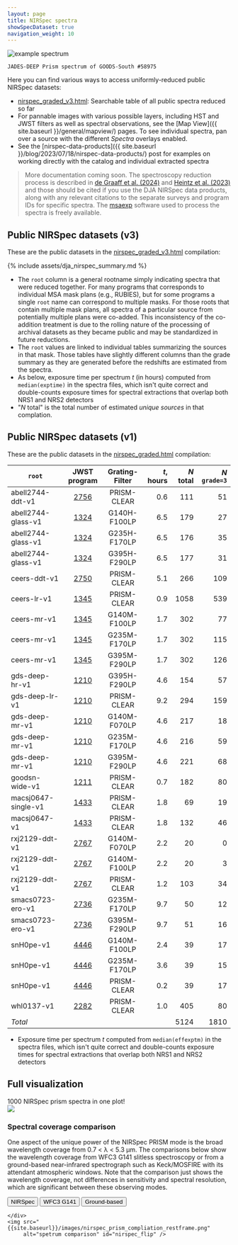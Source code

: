 ```yaml
---
layout: page
title: NIRSpec spectra
showSpecDataset: true
navigation_weight: 10
---
```


<!--span class="image fit"> <img src="{{site.baseurl}}/images/spec_example.png" width="50%" alt="example spectrum"> </span-->

<div class="image fit caption">
    <img src="{{site.baseurl}}/images/gds-deep-lr-v1_prism-clear_1210_58975.fnu.png" alt="example spectrum">

    JADES-DEEP Prism spectrum of GOODS-South #58975
    
</div>

Here you can find various ways to access uniformly-reduced public NIRSpec datasets:

- [nirspec_graded_v3.html](https://s3.amazonaws.com/msaexp-nirspec/extractions/nirspec_graded_v3.html): Searchable table of all public spectra reduced so far
- For pannable images with various possible layers, including HST and JWST filters as well as spectral observations, see the [Map View]({{ site.baseurl }}/general/mapview/) pages. To see individual spectra, pan over a source with the different *Spectra* overlays enabled.
- See the [nirspec-data-products]({{ site.baseurl }}/blog/2023/07/18/nirspec-data-products/) post for examples on working directly with the catalog and individual extracted spectra

> More documentation coming soon. The spectroscopy reduction process is described in
> [de Graaff et al. (2024)](https://ui.adsabs.harvard.edu/abs/2024arXiv240905948D/abstract) and 
> [Heintz et al. (2023)](https://ui.adsabs.harvard.edu/abs/2023arXiv230600647H/abstract) 
> and those should be cited if you use the DJA NIRSpec data products, along with any relevant citations to the separate surveys and program IDs for specific spectra.
> The [msaexp](https://github.com/gbrammer/msaexp) software used to process the
> spectra is freely available.

## Public NIRSpec datasets (v3)

These are the public datasets in the [nirspec_graded_v3.html](https://s3.amazonaws.com/msaexp-nirspec/extractions/nirspec_graded_v3.html) compilation:

<!-- python dja_nirspec_summary.py -->

{% include assets/dja_nirspec_summary.md %}

- The ``root`` column is a general rootname simply indicating spectra that were reduced together.  For many programs that corresponds to individual MSA mask plans (e.g., RUBIES), but for some programs a single ``root`` name can correspond to multiple masks.  For those roots that contain multiple mask plans, all spectra of a particular source from potentially multiple plans were co-added.  This inconsistency of the co-addition treatment is due to the rolling nature of the processing of archival datasets as they became public and may be standardized in future reductions.
- The ``root`` values are linked to individual tables summarizing the sources in that mask.  Those tables have slightly different columns than the grade summary as they are generated before the redshifts are estimated from the spectra.
- As below, exposure time per spectrum *t* (in hours) computed from `median(exptime)` in the spectra files, which isn't quite correct and double-counts exposure times for spectral extractions that overlap both NRS1 and NRS2 detectors
- "*N* total" is the total number of estimated *unique sources* in that complation.

## Public NIRSpec datasets (v1)
    
These are the public datasets in the [nirspec_graded.html](https://s3.amazonaws.com/msaexp-nirspec/extractions/nirspec_graded.html) compilation:

| ``root`` |  JWST program |  Grating-Filter | *t*, hours | *N* total | *N* ``grade=3``  |
|----------|:-------------:|:---------------:|-----------:|----------:|-----------------:|
| abell2744-ddt-v1     | [2756](https://www.stsci.edu/cgi-bin/get-proposal-info?id=2756&observatory=JWST) | PRISM-CLEAR  |   0.6 |  111 |   51 | 
| abell2744-glass-v1   | [1324](https://www.stsci.edu/cgi-bin/get-proposal-info?id=1324&observatory=JWST) | G140H-F100LP |   6.5 |  179 |   27 | 
| abell2744-glass-v1   | [1324](https://www.stsci.edu/cgi-bin/get-proposal-info?id=1324&observatory=JWST) | G235H-F170LP |   6.5 |  176 |   35 | 
| abell2744-glass-v1   | [1324](https://www.stsci.edu/cgi-bin/get-proposal-info?id=1324&observatory=JWST) | G395H-F290LP |   6.5 |  177 |   31 | 
| ceers-ddt-v1         | [2750](https://www.stsci.edu/cgi-bin/get-proposal-info?id=2750&observatory=JWST) | PRISM-CLEAR  |   5.1 |  266 |  109 | 
| ceers-lr-v1          | [1345](https://www.stsci.edu/cgi-bin/get-proposal-info?id=1345&observatory=JWST) | PRISM-CLEAR  |   0.9 | 1058 |  539 | 
| ceers-mr-v1          | [1345](https://www.stsci.edu/cgi-bin/get-proposal-info?id=1345&observatory=JWST) | G140M-F100LP |   1.7 |  302 |   77 | 
| ceers-mr-v1          | [1345](https://www.stsci.edu/cgi-bin/get-proposal-info?id=1345&observatory=JWST) | G235M-F170LP |   1.7 |  302 |  115 | 
| ceers-mr-v1          | [1345](https://www.stsci.edu/cgi-bin/get-proposal-info?id=1345&observatory=JWST) | G395M-F290LP |   1.7 |  302 |  126 | 
| gds-deep-hr-v1       | [1210](https://www.stsci.edu/cgi-bin/get-proposal-info?id=1210&observatory=JWST) | G395H-F290LP |   4.6 |  154 |   57 | 
| gds-deep-lr-v1       | [1210](https://www.stsci.edu/cgi-bin/get-proposal-info?id=1210&observatory=JWST) | PRISM-CLEAR  |   9.2 |  294 |  159 | 
| gds-deep-mr-v1       | [1210](https://www.stsci.edu/cgi-bin/get-proposal-info?id=1210&observatory=JWST) | G140M-F070LP |   4.6 |  217 |   18 | 
| gds-deep-mr-v1       | [1210](https://www.stsci.edu/cgi-bin/get-proposal-info?id=1210&observatory=JWST) | G235M-F170LP |   4.6 |  216 |   59 | 
| gds-deep-mr-v1       | [1210](https://www.stsci.edu/cgi-bin/get-proposal-info?id=1210&observatory=JWST) | G395M-F290LP |   4.6 |  221 |   68 | 
| goodsn-wide-v1       | [1211](https://www.stsci.edu/cgi-bin/get-proposal-info?id=1211&observatory=JWST) | PRISM-CLEAR  |   0.7 |  182 |   80 | 
| macsj0647-single-v1  | [1433](https://www.stsci.edu/cgi-bin/get-proposal-info?id=1433&observatory=JWST) | PRISM-CLEAR  |   1.8 |   69 |   19 | 
| macsj0647-v1         | [1433](https://www.stsci.edu/cgi-bin/get-proposal-info?id=1433&observatory=JWST) | PRISM-CLEAR  |   1.8 |  132 |   46 | 
| rxj2129-ddt-v1       | [2767](https://www.stsci.edu/cgi-bin/get-proposal-info?id=2767&observatory=JWST) | G140M-F070LP |   2.2 |   20 |    0 | 
| rxj2129-ddt-v1       | [2767](https://www.stsci.edu/cgi-bin/get-proposal-info?id=2767&observatory=JWST) | G140M-F100LP |   2.2 |   20 |    3 | 
| rxj2129-ddt-v1       | [2767](https://www.stsci.edu/cgi-bin/get-proposal-info?id=2767&observatory=JWST) | PRISM-CLEAR  |   1.2 |  103 |   34 | 
| smacs0723-ero-v1     | [2736](https://www.stsci.edu/cgi-bin/get-proposal-info?id=2736&observatory=JWST) | G235M-F170LP |   9.7 |   50 |   12 | 
| smacs0723-ero-v1     | [2736](https://www.stsci.edu/cgi-bin/get-proposal-info?id=2736&observatory=JWST) | G395M-F290LP |   9.7 |   51 |   16 | 
| snH0pe-v1            | [4446](https://www.stsci.edu/cgi-bin/get-proposal-info?id=4446&observatory=JWST) | G140M-F100LP |   2.4 |   39 |   17 | 
| snH0pe-v1            | [4446](https://www.stsci.edu/cgi-bin/get-proposal-info?id=4446&observatory=JWST) | G235M-F170LP |   3.6 |   39 |   15 | 
| snH0pe-v1            | [4446](https://www.stsci.edu/cgi-bin/get-proposal-info?id=4446&observatory=JWST) | PRISM-CLEAR  |   0.2 |   39 |   17 | 
| whl0137-v1           | [2282](https://www.stsci.edu/cgi-bin/get-proposal-info?id=2282&observatory=JWST) | PRISM-CLEAR  |   1.0 |  405 |   80 | 
| *Total*              |              |   |   | 5124 | 1810 | 

- Exposure time per spectrum *t* computed from `median(effexptm)` in the spectra files, which isn't quite correct and double-counts exposure times for spectral extractions that overlap both NRS1 and NRS2 detectors

## Full visualization

<div class="image fit">
    <div class="caption fit">
        1000 NIRSpec prism spectra in one plot!
    </div>
    <img src="{{site.baseurl}}/images/nirspec_prism_compliation_restframe.png" />
</div>

### Spectral coverage comparison

One aspect of the unique power of the NIRSpec PRISM mode is the broad wavelength coverage from 0.7 < &lambda; < 5.3 µm.  The comparisons below show the wavelength coverage from WFC3 G141 slitless spectroscopy or from a ground-based near-infrared spectrograph such as Keck/MOSFIRE with its attendant atmospheric windows.  Note that the comparison just shows the wavelength coverage, not differences in sensitivity and spectral resolution, which are significant between these observing modes.

<div class="image fit">
    <div class="caption fit">
        <button onclick='$("#nirspec_flip").attr("src","{{site.baseurl}}/images/nirspec_prism_compliation_restframe.png");'>NIRSpec</button>
        <button onclick='$("#nirspec_flip").attr("src","{{site.baseurl}}/images/nirspec_prism_compliation_restframe_g141.png");'>WFC3 G141</button>
        <button onclick='$("#nirspec_flip").attr("src","{{site.baseurl}}/images/nirspec_prism_compliation_restframe_mauna_kea.png");'>Ground-based</button>
        
    </div>
    <img src="{{site.baseurl}}/images/nirspec_prism_compliation_restframe.png"         
         alt="spetrum comparison" id="nirspec_flip" />
</div>
